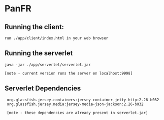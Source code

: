 # PanFR

## Running the client:  
    run ./app/client/index.html in your web browser

## Running the serverlet  
    java -jar ./app/serverlet/serverlet.jar
    
    [note - current version runs the server on localhost:9998]

## Serverlet Dependencies  
     org.glassfish.jersey.containers:jersey-container-jetty-http:2.26-b032  
     org.glassfish.jersey.media:jersey-media-json-jackson:2.26-b032
     
     [note - these dependencies are already present in serverlet.jar]
